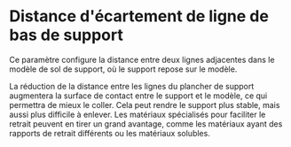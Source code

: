 Distance d'écartement de ligne de bas de support
====
Ce paramètre configure la distance entre deux lignes adjacentes dans le modèle de sol de support, où le support repose sur le modèle.

La réduction de la distance entre les lignes du plancher de support augmentera la surface de contact entre le support et le modèle, ce qui permettra de mieux le coller. Cela peut rendre le support plus stable, mais aussi plus difficile à enlever. Les matériaux spécialisés pour faciliter le retrait peuvent en tirer un grand avantage, comme les matériaux ayant des rapports de retrait différents ou les matériaux solubles.
